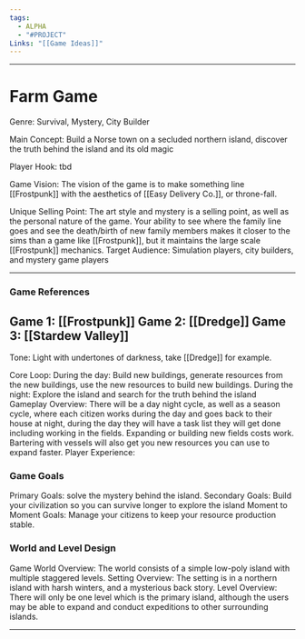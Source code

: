 ```yaml
---
tags:
  - ALPHA
  - "#PROJECT"
Links: "[[Game Ideas]]"
---
```

---
# Farm Game

Genre: Survival, Mystery, City Builder

Main Concept:
	Build a Norse town on a secluded northern island, discover the truth behind the island and its old magic

Player Hook:
	tbd

Game Vision:
	The vision of the game is to make something line [[Frostpunk]] with the aesthetics of [[Easy Delivery Co.]], or throne-fall.

Unique Selling Point:
	The art style and mystery is a selling point, as well as the personal nature of the game. Your ability to see where the family line goes and see the death/birth of new family members makes it closer to the sims than a game like [[Frostpunk]], but it maintains the large scale [[Frostpunk]] mechanics.
Target Audience:
	Simulation players, city builders, and mystery game players

---
### Game References

Game 1:
	[[Frostpunk]]
Game 2:
	[[Dredge]]
Game 3:
	[[Stardew Valley]]
---

Tone:
	Light with undertones of darkness, take [[Dredge]] for example.
	
Core Loop:
	During the day:
		Build new buildings, generate resources from the new buildings, use the new resources to build new buildings.
	During the night:
		Explore the island and search for the truth behind the island
Gameplay Overview:
	There will be a day night cycle, as well as a season cycle, where each citizen works during the day and goes back to their house at night, during the day they will have a task list they will get done including working in the fields. Expanding or building new fields costs work. Bartering with vessels will also get you new resources you can use to expand faster.
Player Experience:

### Game Goals

Primary Goals:
	solve the mystery behind the island.
Secondary Goals:
	Build your civilization so you can survive longer to explore the island
Moment to Moment Goals:
	Manage your citizens to keep your resource production stable.
### World and Level Design

Game World Overview:
	The world consists of a simple low-poly island with multiple staggered levels.
Setting Overview:
	The setting is in a northern island with harsh winters, and a mysterious back story. 
Level Overview:
	There will only be one level which is the primary island, although the users may be able to expand and conduct expeditions to other surrounding islands.

---


